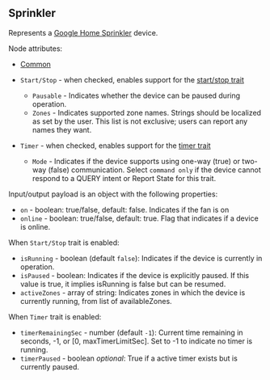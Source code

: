 ## Sprinkler

Represents a [Google Home Sprinkler](https://developers.google.com/assistant/smarthome/guides/sprinkler) device.

Node attributes:
- [Common](../common.md)
- `Start/Stop` - when checked, enables support for the [start/stop trait](https://developers.google.com/assistant/smarthome/traits/startstop)
    - `Pausable` - Indicates whether the device can be paused during operation.
    - `Zones` - Indicates supported zone names. Strings should be localized as set by the user. This list is not exclusive; users can report any names they want.
- `Timer` - when checked, enables support for the [timer trait](https://developers.google.com/assistant/smarthome/traits/timer)

    - `Mode` - Indicates if the device supports using one-way (true) or two-way (false) communication. Select `command only` if the device cannot respond to a QUERY intent or Report State for this trait.


Input/output payload is an object with the following properties:
- `on` - boolean: true/false, default: false. Indicates if the fan is on
- `online` - boolean: true/false, default: true. Flag that indicates if a device is online.

When `Start/Stop` trait is enabled:
- `isRunning` - boolean (default `false`): Indicates if the device is currently in operation.
- `isPaused` - boolean: Indicates if the device is explicitly paused. If this value is true, it implies isRunning is false but can be resumed.
- `activeZones` - array of string: Indicates zones in which the device is currently running, from list of availableZones.

When `Timer` trait is enabled:
- `timerRemainingSec` - number (default `-1`): Current time remaining in seconds, -1, or [0, maxTimerLimitSec]. Set to -1 to indicate no timer is running.
- `timerPaused` - boolean *optional*: True if a active timer exists but is currently paused.

```

```
